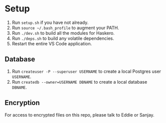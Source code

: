 # Setup

1. Run `setup.sh` if you have not already.
2. Run `source ~/.bash_profile` to augment your PATH.
3. Run `./dev.sh` to build all the modules for Haskero.
4. Run `./deps.sh` to build any volatile dependencies.
5. Restart the entire VS Code application.

## Database
1. Run `createuser -P --superuser USERNAME` to create a local Postgres user `USERNAME`.
2. Run `createdb --owner=USERNAME DBNAME` to create a local database `DBNAME`.

## Encryption
For access to encrypted files on this repo, please talk to Eddie or Sanjay.

